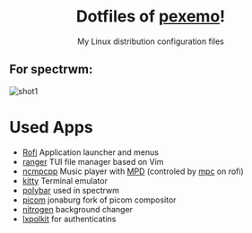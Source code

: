 <h1 align="center">Dotfiles of <a href="https://github.com/pexemo">pexemo</a>!</h1>
<p align="center">My Linux distribution configuration files</p>

## For spectrwm:

![shot1](screenshots/main1.png)

# Used Apps
- [Rofi](https://github.com/davatorium/rofi) Application launcher and menus
- [ranger](https://github.com/ranger/ranger) TUI file manager based on Vim
- [ncmpcpp](https://github.com/ncmpcpp/ncmpcpp) Music player with [MPD](https://github.com/MusicPlayerDaemon/MPD) (controled by [mpc](https://musicpd.org/doc/mpc/html/) on rofi)
- [kitty](https://github.com/kovidgoyal/kitty) Terminal emulator
- [polybar](https://github.com/polybar/polybar) used in spectrwm
- [picom](https://github.com/jonaburg/picom) jonaburg fork of picom compositor
- [nitrogen](https://github.com/l3ib/nitrogen) background changer
- [lxpolkit](https://github.com/lxde/lxsession) for authenticatins
